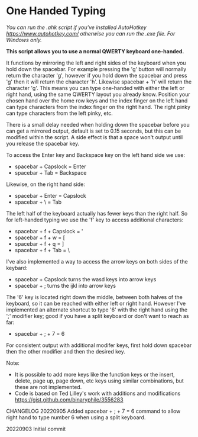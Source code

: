 # One Handed Typing

*You can run the .ahk script if you've installed AutoHotkey https://www.autohotkey.com/ otherwise you can run the .exe file. For Windows only.*

**This script allows you to use a normal QWERTY keyboard one-handed.** 

It functions by mirroring the left and right sides of the keyboard when you hold down the spacebar. For example pressing the 'g' button will normally return the character 'g', however if you hold down the spacebar and press 'g' then it will return the character 'h'. Likewise spacebar + 'h' will return the character 'g'. This means you can type one-handed with either the left or right hand, using the same QWERTY layout you already know. Position your chosen hand over the home row keys and the index finger on the left hand can type characters from the index finger on the right hand. The right pinky can type characters from the left pinky, etc.

There is a small delay needed when holding down the spacebar before you can get a mirrored output, default is set to 0.15 seconds, but this can be modified within the script. A side effect is that a space won't output until you release the spacebar key.

To access the Enter key and Backspace key on the left hand side we use:
- spacebar + Capslock = Enter
- spacebar + Tab = Backspace

Likewise, on the right hand side:
- spacebar + Enter = Capslock
- spacebar + \ = Tab

The left half of the keyboard actually has fewer keys than the right half. So for left-handed typing we use the 'f' key to access additional characters:
- spacebar + f + Capslock = '
- spacebar + f + w = [
- spacebar + f + q = ]
- spacebar + f + Tab = \

I've also implemented a way to access the arrow keys on both sides of the keybard:
- spacebar + Capslock turns the wasd keys into arrow keys
- spacebar + ; turns the ijkl into arrow keys

The '6' key is located right down the middle, between both halves of the keyboard, so it can be reached with either left or right hand. However I've implemented an alternate shortcut to type '6' with the right hand using the ';' modifier key; good if you have a split keyboard or don't want to reach as far:
- spacebar + ; + 7 = 6

For consistent output with additional modifer keys, first hold down spacebar then the other modifier and then the desired key.

Note:
- It is possible to add more keys like the function keys or the insert, delete, page up, page down, etc keys using similar combinations, but these are not implemented. 
- Code is based on Ted Lilley's work with additions and modifications https://gist.github.com/binaryphile/3556283

CHANGELOG
20220905
Added spacebar + ; + 7 = 6 command to allow right hand to type number 6 when using a split keyboard.

20220903
Initial commit
